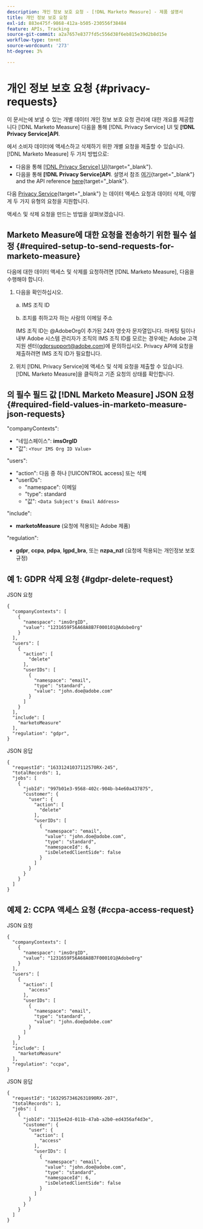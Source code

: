```yaml
---
description: 개인 정보 보호 요청 - [!DNL Marketo Measure] - 제품 설명서
title: 개인 정보 보호 요청
exl-id: 883e475f-9868-412a-b505-230556f38484
feature: APIs, Tracking
source-git-commit: a2a7657e8377fd5c556d38f6eb815e39d2b8d15e
workflow-type: tm+mt
source-wordcount: '273'
ht-degree: 3%

---
```


# 개인 정보 보호 요청 {#privacy-requests}

이 문서는에 보낼 수 있는 개별 데이터 개인 정보 보호 요청 관리에 대한 개요를 제공합니다 [!DNL Marketo Measure] 다음을 통해 [!DNL Privacy Service] UI 및 **[!DNL Privacy Service]API**.

에서 소비자 데이터에 액세스하고 삭제하기 위한 개별 요청을 제출할 수 있습니다. [!DNL Marketo Measure] 두 가지 방법으로:

* 다음을 통해 [[!DNL Privacy Service] UI](https://experienceleague.adobe.com/docs/experience-platform/privacy/ui/overview.html?lang=ko-KR){target="_blank"}.
* 다음을 통해 **[!DNL Privacy Service]API**. 설명서 참조 [여기](https://experienceleague.adobe.com/docs/experience-platform/privacy/api/overview.html){target="_blank"} and the API reference [here](https://developer.adobe.com/experience-platform-apis/references/privacy-service/){target="_blank"}.

다음 [Privacy Service](https://experienceleague.adobe.com/docs/experience-platform/privacy/home.html){target="_blank"} 는 데이터 액세스 요청과 데이터 삭제, 이렇게 두 가지 유형의 요청을 지원합니다.

액세스 및 삭제 요청을 만드는 방법을 살펴보겠습니다.

## Marketo Measure에 대한 요청을 전송하기 위한 필수 설정 {#required-setup-to-send-requests-for-marketo-measure}

다음에 대한 데이터 액세스 및 삭제를 요청하려면 [!DNL Marketo Measure], 다음을 수행해야 합니다.

1. 다음을 확인하십시오.

   a. IMS 조직 ID

   b. 조치를 취하고자 하는 사람의 이메일 주소

   IMS 조직 ID는 @AdobeOrg이 추가된 24자 영숫자 문자열입니다. 마케팅 팀이나 내부 Adobe 시스템 관리자가 조직의 IMS 조직 ID를 모르는 경우에는 Adobe 고객 지원 센터(gdprsupport@adobe.com)에 문의하십시오. Privacy API에 요청을 제출하려면 IMS 조직 ID가 필요합니다.

1. 위치 [!DNL Privacy Service]에 액세스 및 삭제 요청을 제출할 수 있습니다. [!DNL Marketo Measure]을 클릭하고 기존 요청의 상태를 확인합니다.

## 의 필수 필드 값 [!DNL Marketo Measure] JSON 요청 {#required-field-values-in-marketo-measure-json-requests}

&quot;companyContexts&quot;:

* &quot;네임스페이스&quot;: **imsOrgID**
* &quot;값&quot;: `<Your IMS Org ID Value>`

&quot;users&quot;:

* &quot;action&quot;: 다음 중 하나 [!UICONTROL access] 또는 삭제
* &quot;userIDs&quot;:
   * &quot;namespace&quot;: 이메일
   * &quot;type&quot;: standard
   * &quot;값&quot;: `<Data Subject's Email Address>`

&quot;include&quot;:

* **marketoMeasure** (요청에 적용되는 Adobe 제품)

&quot;regulation&quot;:

* **gdpr**, **ccpa**, **pdpa**, **lgpd_bra**, 또는 **nzpa_nzl** (요청에 적용되는 개인정보 보호 규정)

## 예 1: GDPR 삭제 요청 {#gdpr-delete-request}

JSON 요청

```text
{
  "companyContexts": [
    {
      "namespace": "imsOrgID",
      "value": "1231659F56A68A8B7F000101@AdobeOrg"
    }
  ],
  "users": [
    {
      "action": [
        "delete"
      ],
      "userIDs": [
        {
          "namespace": "email",
          "type": "standard",
          "value": "john.doe@adobe.com"
        }
      ]
    }
  ],
  "include": [
    "marketoMeasure"
  ],
  "regulation": "gdpr",
}
```

JSON 응답

```text
{
  "requestId": "16331241037112570RX-245",
  "totalRecords": 1,
  "jobs": [
    {
      "jobId": "997b01e3-9568-402c-904b-b4e60a437875",
      "customer": {
        "user": {
          "action": [
            "delete"
          ],
          "userIDs": [
            {
              "namespace": "email",
              "value": "john.doe@adobe.com",
              "type": "standard",
              "namespaceId": 6,
              "isDeletedClientSide": false
            }
          ]
        }
      }
    }
  ]
}
```

## 예제 2: CCPA 액세스 요청 {#ccpa-access-request}

JSON 요청

```text
{
  "companyContexts": [
    {
      "namespace": "imsOrgID",
      "value": "1231659F56A68A8B7F000101@AdobeOrg"
    }
  ],
  "users": [
    {
      "action": [
        "access"
      ],
      "userIDs": [
        {
          "namespace": "email",
          "type": "standard",
          "value": "john.doe@adobe.com"
        }
      ]
    }
  ],
  "include": [
    "marketoMeasure"
  ],
  "regulation": "ccpa",
}
```

JSON 응답

```text
{
  "requestId": "16329573462631890RX-207",
  "totalRecords": 1,
  "jobs": [
    {
      "jobId": "3115e42d-011b-47ab-a2b0-ed4356af4d3e",
      "customer": {
        "user": {
          "action": [
            "access"
          ],
          "userIDs": [
            {
              "namespace": "email",
              "value": "john.doe@adobe.com",
              "type": "standard",
              "namespaceId": 6,
              "isDeletedClientSide": false
            }
          ]
        }
      }
    }
  ]
}
```
